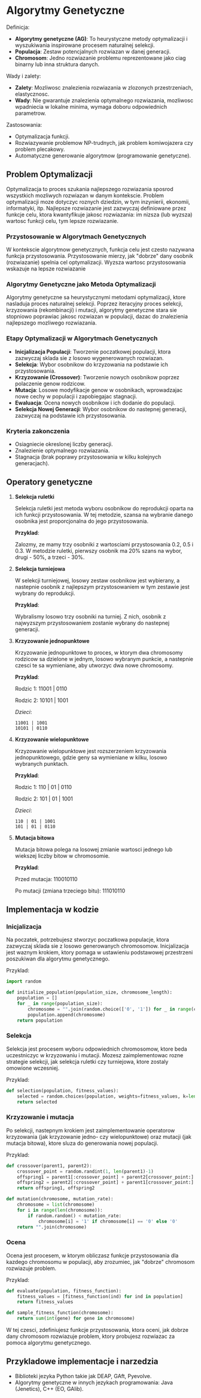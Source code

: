 # Algorytmy Genetyczne

Definicja:
- **Algorytmy genetyczne (AG)**: To heurystyczne metody optymalizacji i wyszukiwania inspirowane procesem naturalnej selekcji.
- **Populacja**: Zestaw potencjalnych rozwiazan w danej generacji.
- **Chromosom**: Jedno rozwiazanie problemu reprezentowane jako ciag binarny lub inna struktura danych.

Wady i zalety:
- **Zalety**: Mozliwosc znalezienia rozwiazania w zlozonych przestrzeniach, elastycznosc.
- **Wady**: Nie gwarantuje znalezienia optymalnego rozwiazania, mozliwosc wpadniecia w lokalne minima, wymaga doboru odpowiednich parametrow.

Zastosowania:
- Optymalizacja funkcji.
- Rozwiazywanie problemow NP-trudnych, jak problem komiwojazera czy problem plecakowy.
- Automatyczne generowanie algorytmow (programowanie genetyczne).

## Problem Optymalizacji

Optymalizacja to proces szukania najlepszego rozwiazania sposrod wszystkich mozliwych rozwiazan w danym kontekscie. Problem optymalizacji moze dotyczyc roznych dziedzin, w tym inzynierii, ekonomii, informatyki, itp. Najlepsze rozwiazanie jest zazwyczaj definiowane przez funkcje celu, ktora kwantyfikuje jakosc rozwiazania: im nizsza (lub wyzsza) wartosc funkcji celu, tym lepsze rozwiazanie.

### Przystosowanie w Algorytmach Genetycznych

W kontekscie algorytmow genetycznych, funkcja celu jest czesto nazywana funkcja przystosowania. Przystosowanie mierzy, jak "dobrze" dany osobnik (rozwiazanie) spelnia cel optymalizacji. Wyzsza wartosc przystosowania wskazuje na lepsze rozwiazanie

### Algorytmy Genetyczne jako Metoda Optymalizacji

Algorytmy genetyczne sa heurystycznymi metodami optymalizacji, ktore nasladuja proces naturalnej selekcji. Poprzez iteracyjny proces selekcji, krzyzowania (rekombinacji) i mutacji, algorytmy genetyczne stara sie stopniowo poprawiac jakosc rozwiazan w populacji, dazac do znalezienia najlepszego mozliwego rozwiazania.

### Etapy Optymalizacji w Algorytmach Genetycznych

- **Inicjalizacja Populacji**: Tworzenie poczatkowej populacji, ktora zazwyczaj sklada sie z losowo wygenerowanych rozwiazan.
- **Selekcja**: Wybor osobnikow do krzyzowania na podstawie ich przystosowania.
- **Krzyzowanie (Crossover)**: Tworzenie nowych osobnikow poprzez polaczenie genow rodzicow.
- **Mutacja**: Losowe modyfikacje genow w osobnikach, wprowadzajac nowe cechy w populacji i zapobiegajac stagnacji.
- **Ewaluacja**: Ocena nowych osobnikow i ich dodanie do populacji.
- **Selekcja Nowej Generacji**: Wybor osobnikow do nastepnej generacji, zazwyczaj na podstawie ich przystosowania.

### Kryteria zakonczenia

- Osiagniecie okreslonej liczby generacji.
- Znalezienie optymalnego rozwiazania.
- Stagnacja (brak poprawy przystosowania w kilku kolejnych generacjach).

## Operatory genetyczne

1. **Selekcja ruletki**

   Selekcja ruletki jest metoda wyboru osobnikow do reprodukcji oparta na ich funkcji przystosowania. W tej metodzie, szansa na wybranie danego osobnika jest proporcjonalna do jego przystosowania.

   **Przyklad**:

   Zalozmy, ze mamy trzy osobniki z wartosciami przystosowania 0.2, 0.5 i 0.3. W metodzie ruletki, pierwszy osobnik ma 20% szans na wybor, drugi - 50%, a trzeci - 30%.

2. **Selekcja turniejowa**

   W selekcji turniejowej, losowy zestaw osobnikow jest wybierany, a nastepnie osobnik z najlepszym przystosowaniem w tym zestawie jest wybrany do reprodukcji.

   **Przyklad**:

   Wybralismy losowo trzy osobniki na turniej. Z nich, osobnik z najwyzszym przystosowaniem zostanie wybrany do nastepnej generacji.

3. **Krzyzowanie jednopunktowe**

   Krzyzowanie jednopunktowe to proces, w ktorym dwa chromosomy rodzicow sa dzielone w jednym, losowo wybranym punkcie, a nastepnie czesci te sa wymieniane, aby utworzyc dwa nowe chromosomy.

   **Przyklad**:

   Rodzic 1: 11001 | 0110
   
   Rodzic 2: 10101 | 1001

   *Dzieci*:

       11001 | 1001
       10101 | 0110

4. **Krzyzowanie wielopunktowe**

   Krzyzowanie wielopunktowe jest rozszerzeniem krzyzowania jednopunktowego, gdzie geny sa wymieniane w kilku, losowo wybranych punktach.

   **Przyklad**:

   Rodzic 1: 110 | 01 | 0110
   
   Rodzic 2: 101 | 01 | 1001

   *Dzieci*:

       110 | 01 | 1001
       101 | 01 | 0110

5. **Mutacja bitowa**

   Mutacja bitowa polega na losowej zmianie wartosci jednego lub wiekszej liczby bitow w chromosomie.

   **Przyklad**:

   Przed mutacja: 110010110
   
   Po mutacji (zmiana trzeciego bitu): 111010110


## Implementacja w kodzie

### Inicjalizacja

Na poczatek, potrzebujesz stworzyc poczatkowa populacje, ktora zazwyczaj sklada sie z losowo generowanych chromosomow. Inicjalizacja jest waznym krokiem, ktory pomaga w ustawieniu podstawowej przestrzeni poszukiwan dla algorytmu genetycznego.

Przyklad:

```python
import random

def initialize_population(population_size, chromosome_length):
    population = []
    for _ in range(population_size):
        chromosome = "".join(random.choice(['0', '1']) for _ in range(chromosome_length))
        population.append(chromosome)
    return population
```

### Selekcja

Selekcja jest procesem wyboru odpowiednich chromosomow, ktore beda uczestniczyc w krzyzowaniu i mutacji. Mozesz zaimplementowac rozne strategie selekcji, jak selekcja ruletki czy turniejowa, ktore zostaly omowione wczesniej.

Przyklad:

```python
def selection(population, fitness_values):
    selected = random.choices(population, weights=fitness_values, k=len(population))
    return selected
```

### Krzyzowanie i mutacja

Po selekcji, nastepnym krokiem jest zaimplementowanie operatorow krzyzowania (jak krzyzowanie jedno- czy wielopunktowe) oraz mutacji (jak mutacja bitowa), ktore sluza do generowania nowej populacji.

Przyklad:

```python
def crossover(parent1, parent2):
    crossover_point = random.randint(1, len(parent1)-1)
    offspring1 = parent1[:crossover_point] + parent2[crossover_point:]
    offspring2 = parent2[:crossover_point] + parent1[crossover_point:]
    return offspring1, offspring2

def mutation(chromosome, mutation_rate):
    chromosome = list(chromosome)
    for i in range(len(chromosome)):
        if random.random() < mutation_rate:
            chromosome[i] = '1' if chromosome[i] == '0' else '0'
    return "".join(chromosome)
```

### Ocena

Ocena jest procesem, w ktorym obliczasz funkcje przystosowania dla kazdego chromosomu w populacji, aby zrozumiec, jak "dobrze" chromosom rozwiazuje problem.

Przyklad:

```python
def evaluate(population, fitness_function):
    fitness_values = [fitness_function(ind) for ind in population]
    return fitness_values

def sample_fitness_function(chromosome):
    return sum(int(gene) for gene in chromosome)
```

W tej czesci, zdefiniujesz funkcje przystosowania, ktora oceni, jak dobrze dany chromosom rozwiazuje problem, ktory probujesz rozwiazac za pomoca algorytmu genetycznego.

## Przykladowe implementacje i narzedzia

- Biblioteki jezyka Python takie jak DEAP, GAft, Pyevolve.
- Algorytmy genetyczne w innych jezykach programowania: Java (Jenetics), C++ (EO, GAlib).

